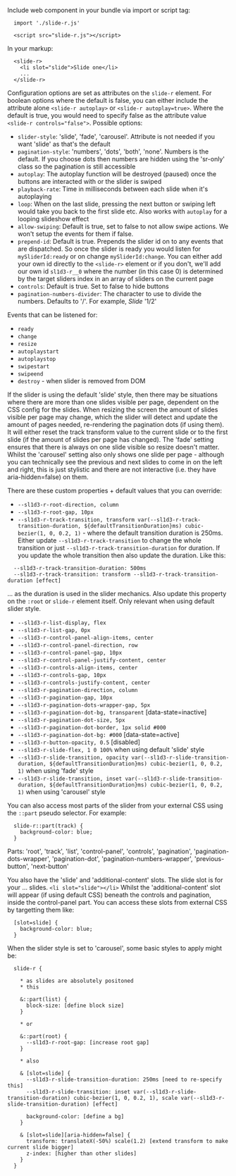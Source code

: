 Include web component in your bundle via import or script tag:
```
  import './slide-r.js'

  <script src="slide-r.js"></script>
```

In your markup:
```
  <slide-r>
    <li slot="slide">Slide one</li>
    ... 
  </slide-r>
```

Configuration options are set as attributes on the `slide-r` element. For boolean options where the default is false, you can either include the attribute alone `<slide-r autoplay>` or `<slide-r autoplay=true>`. Where the default is true, you would need to specify false as the attribute value `<slide-r controls="false">`. Possible options:
- `slider-style`: 'slide', 'fade', 'carousel'. Attribute is not needed if you want 'slide' as that's the default
- `pagination-style`: 'numbers', 'dots', 'both', 'none'. Numbers is the default. If you choose dots then numbers are hidden using the 'sr-only' class so the pagination is still accessible
- `autoplay`: The autoplay function will be destroyed (paused) once the buttons are interacted with or the slider is swiped
- `playback-rate`: Time in milliseconds between each slide when it's autoplaying
- `loop`: When on the last slide, pressing the next button or swiping left would take you back to the first slide etc. Also works with `autoplay` for a looping slideshow effect
- `allow-swiping`: Default is true, set to false to not allow swipe actions. We won't setup the events for them if false.
- `prepend-id`: Default is true. Prepends the slider id on to any events that are dispatched. So once the slider is ready you would listen for `mySliderId:ready` or on change `mySliderId:change`. You can either add your own id directly to the `<slide-r>` element or if you don't, we'll add our own id `sl1d3-r__0` where the number (in this case 0) is determined by the target sliders index in an array of sliders on the current page
- `controls`: Default is true. Set to false to hide buttons
- `pagination-numbers-divider`: The character to use to divide the numbers. Defaults to '/'. For example, *Slide* '1/2'

Events that can be listened for:
- `ready`
- `change`
- `resize`
- `autoplaystart`
- `autoplaystop`
- `swipestart`
- `swipeend`
- `destroy` - when slider is removed from DOM

If the slider is using the default 'slide' style, then there may be situations where there are more than one slides visible per page, dependent on the CSS config for the slides. When resizing the screen the amount of slides visible per page may change, which the slider will detect and update the amount of pages needed, re-rendering the pagination dots (if using them). It will either reset the track transform value to the current slide or to the first slide (if the amount of slides per page has changed). The 'fade' setting ensures that there is always on one slide visible so resize doesn't matter. Whilst the 'carousel' setting also only shows one slide per page - although you can technically see the previous and next slides to come in on the left and right, this is just stylistic and there are not interactive (i.e. they have aria-hidden=false) on them. 

There are these custom properties + default values that you can override:
- `--sl1d3-r-root-direction, column`
- `--sl1d3-r-root-gap, 10px`
- `--sl1d3-r-track-transition, transform var(--sl1d3-r-track-transition-duration, ${defaultTransitionDuration}ms) cubic-bezier(1, 0, 0.2, 1)` - where the default transition duration is 250ms. Either update `--sl1d3-r-track-transition` to change the whole transition or just `--sl1d3-r-track-transition-duration` for duration. If you update the whole transition then also update the duration. Like this: 
```
  --sl1d3-r-track-transition-duration: 500ms
  --sl1d3-r-track-transition: transform --sl1d3-r-track-transition-duration [effect]
```
... as the duration is used in the slider mechanics. Also update this property on the `:root` or `slide-r` element itself. Only relevant when using default slider style.
- `--sl1d3-r-list-display, flex`
- `--sl1d3-r-list-gap, 0px`
- `--sl1d3-r-control-panel-align-items, center`
- `--sl1d3-r-control-panel-direction, row`
- `--sl1d3-r-control-panel-gap, 10px`
- `--sl1d3-r-control-panel-justify-content, center`
- `--sl1d3-r-controls-align-items, center`
- `--sl1d3-r-controls-gap, 10px`
- `--sl1d3-r-controls-justify-content, center`
- `--sl1d3-r-pagination-direction, column`
- `--sl1d3-r-pagination-gap, 10px`
- `--sl1d3-r-pagination-dots-wrapper-gap, 5px`
- `--sl1d3-r-pagination-dot-bg, transparent` [data-state=inactive]
- `--sl1d3-r-pagination-dot-size, 5px`
- `--sl1d3-r-pagination-dot-border, 1px solid #000`
- `--sl1d3-r-pagination-dot-bg: #000` [data-state=active]
- `--sl1d3-r-button-opacity, 0.5` [disabled]
- `--sl1d3-r-slide-flex, 1 0 100%` when using default 'slide' style
- `--sl1d3-r-slide-transition, opacity var(--sl1d3-r-slide-transition-duration, ${defaultTransitionDuration}ms) cubic-bezier(1, 0, 0.2, 1)` when using 'fade' style
- `--sl1d3-r-slide-transition, inset var(--sl1d3-r-slide-transition-duration, ${defaultTransitionDuration}ms) cubic-bezier(1, 0, 0.2, 1)` when using 'carousel' style

You can also access most parts of the slider from your external CSS using the `::part` pseudo selector. For example:
```
  slide-r::part(track) {
    background-color: blue;
  }
```

Parts: 'root', 'track', 'list', 'control-panel', 'controls', 'pagination', 'pagination-dots-wrapper', 'pagination-dot', 'pagination-numbers-wrapper', 'previous-button', 'next-button'

You also have the 'slide' and 'additional-content' slots. The slide slot is for your ... slides. `<li slot="slide"></li>` Whilst the 'additional-content' slot will appear (if using default CSS) beneath the controls and pagination, inside the control-panel part. You can access these slots from external CSS by targetting them like:
```
  [slot=slide] {
    background-color: blue;
  }
```

When the slider style is set to 'carousel', some basic styles to apply might be:

```
  slide-r {

    * as slides are absolutely positoned
    * this

    &::part(list) {
      block-size: [define block size]
    }

    * or

    &::part(root) {
      --sl1d3-r-root-gap: [increase root gap]
    }

    * also

    & [slot=slide] {
      --sl1d3-r-slide-transition-duration: 250ms [need to re-specify this]
      --sl1d3-r-slide-transition: inset var(--sl1d3-r-slide-transition-duration) cubic-bezier(1, 0, 0.2, 1), scale var(--sl1d3-r-slide-transition-duration) [effect]

      background-color: [define a bg]
    }

    & [slot=slide][aria-hidden=false] {
      transform: translateX(-50%) scale(1.2) [extend transform to make current slide bigger]
      z-index: [higher than other slides]
    }
  }
```